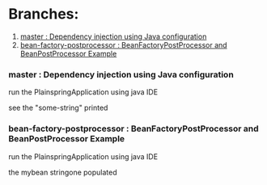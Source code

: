 Branches:
=========
1. [master : Dependency injection using Java configuration](#master)
2. [bean-factory-postprocessor : BeanFactoryPostProcessor and BeanPostProcessor Example](#2nd)

### <a name="master"></a>master : Dependency injection using Java configuration
run the PlainspringApplication using java IDE

see the "some-string" printed

### <a name="2nd"></a>bean-factory-postprocessor : BeanFactoryPostProcessor and BeanPostProcessor Example
run the PlainspringApplication using java IDE

the mybean stringone populated 
